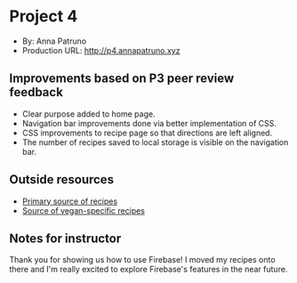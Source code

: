 # Project 4
+ By: Anna Patruno
+ Production URL: <http://p4.annapatruno.xyz>

## Improvements based on P3 peer review feedback
+ Clear purpose added to home page.
+ Navigation bar improvements done via better implementation of CSS.
+ CSS improvements to recipe page so that directions are left aligned.
+ The number of recipes saved to local storage is visible on the navigation bar.

## Outside resources
+ [Primary source of recipes](https://www.foodnetwork.com/recipes/photos/top-50-thanksgiving-recipes)
+ [Source of vegan-specific recipes](https://www.delish.com/holiday-recipes/thanksgiving/g3016/vegan-thanksgiving-recipes/)

## Notes for instructor
Thank you for showing us how to use Firebase! I moved my recipes onto there and I'm really excited to explore Firebase's features in the near future.